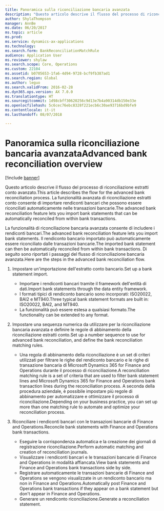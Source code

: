 ```yaml
---
title: Panoramica sulla riconciliazione bancaria avanzata
description: "Questo articolo descrive il flusso del processo di riconciliazione estratti conto avanzato. La funzionalità avanzata di riconciliazione estratti conto consente di importare rendiconti bancari che possono essere riconciliati automaticamente nelle transazioni bancarie."
author: ShylaThompson
manager: AnnBe
ms.date: 06/20/2017
ms.topic: article
ms.prod: 
ms.service: dynamics-ax-applications
ms.technology: 
ms.search.form: BankReconciliationMatchRule
audience: Application User
ms.reviewer: shylaw
ms.search.scope: Core, Operations
ms.custom: 22104
ms.assetid: b0705653-1fa6-4d94-9728-bcf9fb387ad1
ms.search.region: Global
ms.author: leguo
ms.search.validFrom: 2016-02-28
ms.dyn365.ops.version: AX 7.0.0
ms.translationtype: HT
ms.sourcegitcommit: 1d98cbff30620256c9d13e7b4a90314db150e33e
ms.openlocfilehash: 5c6cec76ebc8328f221ecb6c30ae93716bd9bfe9
ms.contentlocale: it-it
ms.lasthandoff: 08/07/2018

---
```


# <a name="advanced-bank-reconciliation-overview"></a><span data-ttu-id="d7ff5-104">Panoramica sulla riconciliazione bancaria avanzata</span><span class="sxs-lookup"><span data-stu-id="d7ff5-104">Advanced bank reconciliation overview</span></span>

[!include [banner](../includes/banner.md)]

<span data-ttu-id="d7ff5-105">Questo articolo descrive il flusso del processo di riconciliazione estratti conto avanzato.</span><span class="sxs-lookup"><span data-stu-id="d7ff5-105">This article describes the flow for the advanced bank reconciliation process.</span></span> <span data-ttu-id="d7ff5-106">La funzionalità avanzata di riconciliazione estratti conto consente di importare rendiconti bancari che possono essere riconciliati automaticamente nelle transazioni bancarie.</span><span class="sxs-lookup"><span data-stu-id="d7ff5-106">The advanced bank reconciliation feature lets you import bank statements that can be automatically reconciled from within bank transactions.</span></span>

<span data-ttu-id="d7ff5-107">La funzionalità di riconciliazione bancaria avanzata consente di includere i rendiconti bancari.</span><span class="sxs-lookup"><span data-stu-id="d7ff5-107">The advanced bank reconciliation feature lets you import bank statements.</span></span> <span data-ttu-id="d7ff5-108">Il rendiconto bancario importato può automaticamente essere riconciliato dalle transazioni bancarie.</span><span class="sxs-lookup"><span data-stu-id="d7ff5-108">The imported bank statement can then be automatically reconciled from within bank transactions.</span></span> <span data-ttu-id="d7ff5-109">Di seguito sono riportati i passaggi del flusso di riconciliazione bancaria avanzata.</span><span class="sxs-lookup"><span data-stu-id="d7ff5-109">Here are the steps in the advanced bank reconciliation flow.</span></span>

1.  <span data-ttu-id="d7ff5-110">Impostare un'importazione dell'estratto conto bancario.</span><span class="sxs-lookup"><span data-stu-id="d7ff5-110">Set up a bank statement import.</span></span>
    -   <span data-ttu-id="d7ff5-111">Importare i rendiconti bancari tramite il framework dell'entità di dati.</span><span class="sxs-lookup"><span data-stu-id="d7ff5-111">Import bank statements through the data entity framework.</span></span>
    -   <span data-ttu-id="d7ff5-112">I formati tipici di rendiconto bancario sono incorporati: ISO20022, BAI2 e MT940.</span><span class="sxs-lookup"><span data-stu-id="d7ff5-112">Three typical bank statement formats are built in: ISO20022, BAI2, and MT940.</span></span>
    -   <span data-ttu-id="d7ff5-113">La funzionalità può essere estesa a qualsiasi formato.</span><span class="sxs-lookup"><span data-stu-id="d7ff5-113">The functionality can be extended to any format.</span></span>

2.  <span data-ttu-id="d7ff5-114">Impostare una sequenza numerica da utilizzare per la riconciliazione bancaria avanzata e definire le regole di abbinamento della riconciliazione estratti conto.</span><span class="sxs-lookup"><span data-stu-id="d7ff5-114">Set up a number sequence to use for advanced bank reconciliation, and define the bank reconciliation matching rules.</span></span>
    -   <span data-ttu-id="d7ff5-115">Una regola di abbinamento della riconciliazione è un set di criteri utilizzati per filtrare le righe del rendiconto bancario e le righe di transazione bancaria di Microsoft Dynamics 365 for Finance and Operations durante il processo di riconciliazione.</span><span class="sxs-lookup"><span data-stu-id="d7ff5-115">A reconciliation matching rule is a set of criteria that are used to filter bank statement lines and Microsoft Dynamics 365 for Finance and Operations bank transaction lines during the reconciliation process.</span></span> <span data-ttu-id="d7ff5-116">A seconda della procedura aziendale, è possibile impostare più regole di abbinamento per automatizzare e ottimizzare il processo di riconciliazione.</span><span class="sxs-lookup"><span data-stu-id="d7ff5-116">Depending on your business practice, you can set up more than one matching rule to automate and optimize your reconciliation process.</span></span>

3.  <span data-ttu-id="d7ff5-117">Riconciliare i rendiconti bancari con le transazioni bancarie di Finance and Operations.</span><span class="sxs-lookup"><span data-stu-id="d7ff5-117">Reconcile bank statements with Finance and Operations bank transactions.</span></span>
    -   <span data-ttu-id="d7ff5-118">Eseguire la corrispondenza automatica e la creazione dei giornali di registrazione riconciliazione.</span><span class="sxs-lookup"><span data-stu-id="d7ff5-118">Perform automatic matching and creation of reconciliation journals.</span></span>
    -   <span data-ttu-id="d7ff5-119">Visualizzare i rendiconti bancari e le transazioni bancarie di Finance and Operations in modalità affiancata.</span><span class="sxs-lookup"><span data-stu-id="d7ff5-119">View bank statements and Finance and Operations bank transactions side by side.</span></span>
    -   <span data-ttu-id="d7ff5-120">Registrare automaticamente le transazioni bancarie di Finance and Operations se vengono visualizzate in un rendiconto bancario ma non in Finance and Operations.</span><span class="sxs-lookup"><span data-stu-id="d7ff5-120">Automatically post Finance and Operations bank transactions if they appear on a bank statement but don't appear in Finance and Operations.</span></span>
    -   <span data-ttu-id="d7ff5-121">Generare un rendiconto riconciliazione.</span><span class="sxs-lookup"><span data-stu-id="d7ff5-121">Generate a reconciliation statement.</span></span>






